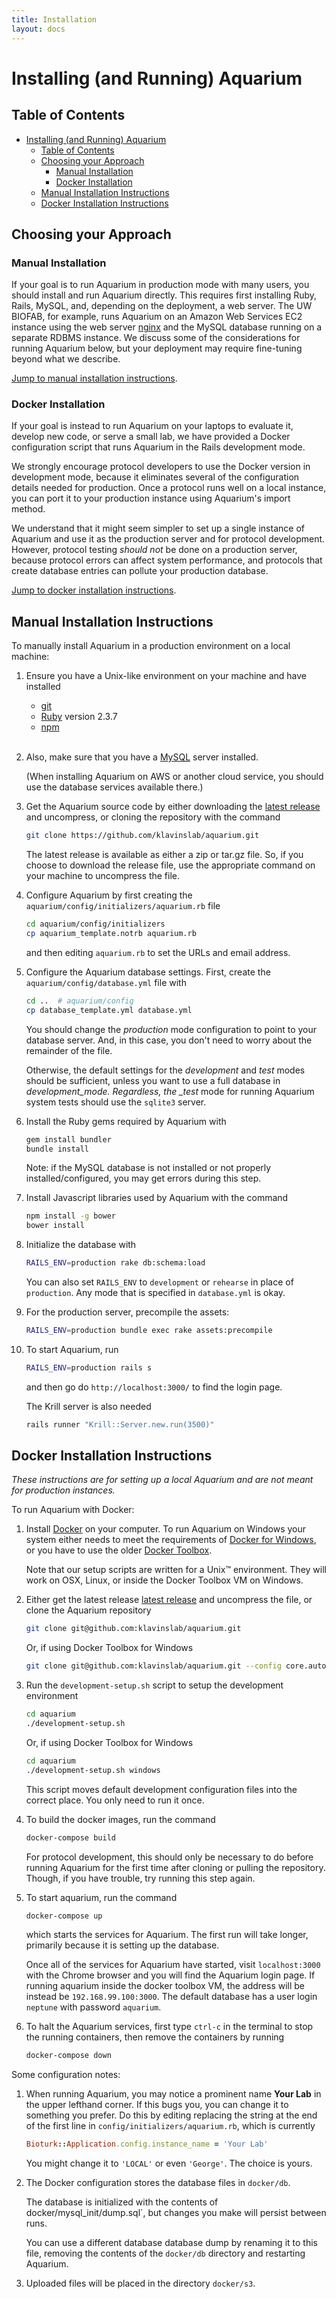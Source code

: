 ```yaml
---
title: Installation
layout: docs
---
```


# Installing (and Running) Aquarium

## Table of Contents

<!-- TOC -->

- [Installing (and Running) Aquarium](#installing-and-running-aquarium)
    - [Table of Contents](#table-of-contents)
    - [Choosing your Approach](#choosing-your-approach)
        - [Manual Installation](#manual-installation)
        - [Docker Installation](#docker-installation)
    - [Manual Installation Instructions](#manual-installation-instructions)
    - [Docker Installation Instructions](#docker-installation-instructions)

<!-- /TOC -->

## Choosing your Approach

### Manual Installation

If your goal is to run Aquarium in production mode with many users, you should install and run Aquarium directly.
This requires first installing Ruby, Rails, MySQL, and, depending on the deployment, a web server.
The UW BIOFAB, for example, runs Aquarium on an Amazon Web Services EC2 instance using the web server [nginx](http://nginx.org) and the MySQL database running on a separate RDBMS instance.
We discuss some of the considerations for running Aquarium below, but your deployment may require fine-tuning beyond what we describe.

[Jump to manual installation instructions](#manual-installation-instructions).

### Docker Installation

If your goal is instead to run Aquarium on your laptops to evaluate it, develop new code, or serve a small lab, we have provided a Docker configuration script that runs Aquarium in the Rails development mode.

We strongly encourage protocol developers to use the Docker version in development mode, because it eliminates several of the configuration details needed for production.
Once a protocol runs well on a local instance, you can port it to your production instance using Aquarium's import method.

We understand that it might seem simpler to set up a single instance of Aquarium and use it as the production server and for protocol development.
However, protocol testing _should not_ be done on a production server, because protocol errors can affect system performance, and protocols that create database entries can pollute your production database.

[Jump to docker installation instructions](#docker-installation-instructions).

## Manual Installation Instructions

To manually install Aquarium in a production environment on a local machine:

1.  Ensure you have a Unix-like environment on your machine and have installed

    - [git](https://git-scm.com)
    - [Ruby](https://www.ruby-lang.org/en/) version 2.3.7
    - [npm](https://www.npmjs.com/get-npm)
      <br><br>

2.  Also, make sure that you have a [MySQL](https://www.mysql.com) server installed.

    (When installing Aquarium on AWS or another cloud service, you should use the database services available there.)

3.  Get the Aquarium source code by either downloading the
    [latest release](https://github.com/klavinslab/aquarium/releases/latest)
    and uncompress, or cloning the repository with the command

    ```bash
    git clone https://github.com/klavinslab/aquarium.git
    ```

    The latest release is available as either a zip or tar.gz file.
    So, if you choose to download the release file, use the appropriate command on your machine to uncompress the file.

4.  Configure Aquarium by first creating the `aquarium/config/initializers/aquarium.rb` file

    ```bash
    cd aquarium/config/initializers
    cp aquarium_template.notrb aquarium.rb
    ```

    and then editing `aquarium.rb` to set the URLs and email address.

5.  Configure the Aquarium database settings.
    First, create the `aquarium/config/database.yml` file with

    ```bash
    cd ..  # aquarium/config
    cp database_template.yml database.yml
    ```

    You should change the _production_ mode configuration to point to your database server.
    And, in this case, you don't need to worry about the remainder of the file.

    Otherwise, the default settings for the _development_ and _test_ modes should be sufficient, unless you want to use a full database in _development_mode.
    Regardless, the \_test_ mode for running Aquarium system tests should use the `sqlite3` server.

6.  Install the Ruby gems required by Aquarium with

    ```bash
    gem install bundler
    bundle install
    ```

    Note: if the MySQL database is not installed or not properly installed/configured, you may get errors during this step.

7.  Install Javascript libraries used by Aquarium with the command

    ```bash
    npm install -g bower
    bower install
    ```

8.  Initialize the database with

    ```bash
    RAILS_ENV=production rake db:schema:load
    ```

    You can also set `RAILS_ENV` to `development` or `rehearse` in place of `production`.
    Any mode that is specified in `database.yml` is okay.

9.  For the production server, precompile the assets:

    ```bash
    RAILS_ENV=production bundle exec rake assets:precompile
    ```

10. To start Aquarium, run

    ```bash
    RAILS_ENV=production rails s
    ```

    and then go do `http://localhost:3000/` to find the login page.

    The Krill server is also needed

    ```bash
    rails runner "Krill::Server.new.run(3500)"
    ```

## Docker Installation Instructions

_These instructions are for setting up a local Aquarium and are not meant for production instances._

To run Aquarium with Docker:

1.  Install [Docker](https://docs.docker.com/install/) on your computer.
    To run Aquarium on Windows your system either needs to meet the requirements of
    [Docker for Windows](https://www.docker.com/docker-windows),
    or you have to use the older
    [Docker Toolbox](https://docs.docker.com/toolbox/toolbox_install_windows/).

    Note that our setup scripts are written for a Unix&trade; environment.
    They will work on OSX, Linux, or inside the Docker Toolbox VM on Windows.

2.  Either get the latest release
    [latest release](https://github.com/klavinslab/aquarium/releases/latest)
    and uncompress the file, or clone the Aquarium repository

    ```bash
    git clone git@github.com:klavinslab/aquarium.git
    ```

    Or, if using Docker Toolbox for Windows

    ```bash
    git clone git@github.com:klavinslab/aquarium.git --config core.autocrlf=input
    ```

3.  Run the `development-setup.sh` script to setup the development environment

    ```bash
    cd aquarium
    ./development-setup.sh
    ```

    Or, if using Docker Toolbox for Windows

    ```bash
    cd aquarium
    ./development-setup.sh windows
    ```

    This script moves default development configuration files into the correct place. You only need to run it once.

4.  To build the docker images, run the command

    ```bash
    docker-compose build
    ```

    For protocol development, this should only be necessary to do before running Aquarium for the first time after cloning or pulling the repository.
    Though, if you have trouble, try running this step again.

5.  To start aquarium, run the command

    ```bash
    docker-compose up
    ```

    which starts the services for Aquarium.
    The first run will take longer, primarily because it is setting up the database.

    Once all of the services for Aquarium have started, visit `localhost:3000` with the Chrome browser and you will find the Aquarium login page. If running aquarium inside the docker toolbox VM, the address will be instead be `192.168.99.100:3000`.
    The default database has a user login `neptune` with password `aquarium`.

6.  To halt the Aquarium services, first type `ctrl-c` in the terminal to stop the running containers, then remove the containers by running

    ```bash
    docker-compose down
    ```

Some configuration notes:

1.  When running Aquarium, you may notice a prominent name **Your Lab** in the upper lefthand corner. If this bugs you, you can change it to something you prefer. Do this by editing replacing the string at the end of the first line in `config/initializers/aquarium.rb`, which is currently

    ```ruby
    Bioturk::Application.config.instance_name = 'Your Lab'
    ```

    You might change it to `'LOCAL'` or even `'George'`.
    The choice is yours.

2.  The Docker configuration stores the database files in `docker/db`.

    The database is initialized with the contents of docker/mysql_init/dump.sql`, but changes you make will persist between runs.

    You can use a different database database dump by renaming it to this file, removing the contents of the `docker/db` directory and restarting Aquarium.

3.  Uploaded files will be placed in the directory `docker/s3`.
